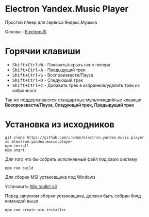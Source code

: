 # Electron Yandex.Music Player
Простой плеер для сервиса Яндекс.Музыка

Основа - [ElectronJS](https://github.com/electron/electron)

# Горячии клавиши
- <kbd>Shift+Ctrl+W</kbd> - Показать/скрыть окно плеера
- <kbd>Shift+Ctrl+A</kbd> - Предыдущий трек
- <kbd>Shift+Ctrl+S</kbd> - Воспроизвести/Пауза
- <kbd>Shift+Ctrl+D</kbd> - Следующий трек
- <kbd>Shift+Ctrl+C</kbd> - Добавить трек в избранное/удалить трек из избранного

Так же поддерживаются стандартные мультимедийные клавиши
**Воспроизвести/Пауза, Следующий трек, Предыдущий трек**

# Установка из исходников
```
git clone https://github.com/iredun/electron.yandex.music.player
cd electron.yandex.music.player
npm install
npm start
```

Для того что бы собрать исполняемый файл под свою систему
```
npm run build
```

Для сборки MSI установщика под Windows

Установить [Wix toolkit v3](http://wixtoolset.org/releases/)

Перед запуском сборки установщика, должен быть собран билд командой выше
```
npm run create-win-installer
```
